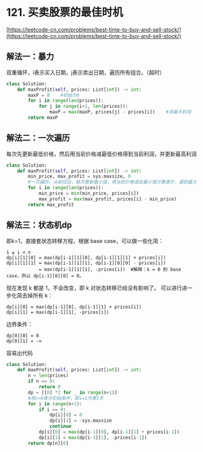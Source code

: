 # 121. 买卖股票的最佳时机

[https://leetcode-cn.com/problems/best-time-to-buy-and-sell-stock/](https://leetcode-cn.com/problems/best-time-to-buy-and-sell-stock/)

## 解法一：暴力

双重循环，i表示买入日期，j表示卖出日期，遍历所有组合。（超时）

```python
class Solution:
    def maxProfit(self, prices: List[int]) -> int:
        maxP = 0    #初始为0
        for i in range(len(prices)):
            for j in range(i+1, len(prices)):
                maxP = max(maxP, prices[j] - prices[i])    #求最大利润
        return maxP
```

## 解法二：一次遍历

每次先更新最低价格，然后用当前价格减最低价格得到当前利润，并更新最高利润

```python
class Solution:
    def maxProfit(self, prices: List[int]) -> int:
        min_price, max_profit = sys.maxsize, 0
        #一次遍历，从前往后，每次更新最小值，用当前价格减去最小值计算差价，遇到最大价格则更新
        for i in range(len(prices)):
            min_price = min(min_price, prices[i])
            max_profit = max(max_profit, prices[i] - min_price)
        return max_profit
```

## 解法三：状态机dp
即k=1，直接套状态转移方程，根据 base case，可以做一些化简：
```
1 ≤ i < n
dp[i][1][0] = max(dp[i-1][1][0], dp[i-1][1][1] + prices[i])
dp[i][1][1] = max(dp[i-1][1][1], dp[i-1][0][0] - prices[i]) 
            = max(dp[i-1][1][1], -prices[i])  #解释：k = 0 的 base case，所以 dp[i-1][0][0] = 0。
```
现在发现 k 都是 1，不会改变，即 k 对状态转移已经没有影响了。
可以进行进一步化简去掉所有 k：
```
dp[i][0] = max(dp[i-1][0], dp[i-1][1] + prices[i])
dp[i][1] = max(dp[i-1][1], -prices[i])
```
边界条件：

```
dp[0][0] = 0
dp[0][1] = -∞
```

容易出代码

```python
class Solution:
    def maxProfit(self, prices: List[int]) -> int:
        n = len(prices)
        if n == 0:
            return 0
        dp = [[0] *2 for _ in range(n+1)]
        #用i=0表示初始条件，即i=1为第1天
        for i in range(n+1):
            if i == 0:
                dp[i][0] = 0
                dp[i][1] = -sys.maxsize
                continue
            dp[i][0] = max(dp[i-1][0], dp[i-1][1] + prices[i-1])
            dp[i][1] = max(dp[i-1][1], -prices[i-1])
        return dp[n][0]
```

